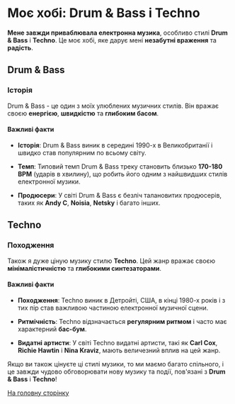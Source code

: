 # Моє хобі: Drum & Bass і Techno

**Мене завжди приваблювала електронна музика**, особливо стилі **Drum & Bass** і **Techno**. Це моє хобі, яке дарує мені **незабутні враження** та **радість**. 

## Drum & Bass

### Історія
Drum & Bass - це один з моїх улюблених музичних стилів. Він вражає своєю **енергією**, **швидкістю** та **глибоким басом**.

#### Важливі факти
- **Історія**: Drum & Bass виник в середині 1990-х в Великобританії і швидко став популярним по всьому світу.

- **Темп**: Типовий темп Drum & Bass треку становить близько **170-180 BPM** (ударів в хвилину), що робить його одним з найшвидших стилів електронної музики.

- **Продюсери**: У світі Drum & Bass є безліч талановитих продюсерів, таких як **Andy C**, **Noisia**, **Netsky** і багато інших.

## Techno

### Походження
Також я дуже ціную музику стилю **Techno**. Цей жанр вражає своєю **мінімалістичністю** та **глибокими синтезаторами**.

#### Важливі факти
- **Походження**: Techno виник в Детройті, США, в кінці 1980-х років і з тих пір став важливою частиною електронної музичної сцени.

- **Ритмічність**: Techno відзначається **регулярним ритмом** і часто має характерний **бас-бум**.

- **Видатні артисти**: У світі Techno видатні артисти, такі як **Carl Cox**, **Richie Hawtin** і **Nina Kraviz**, мають величезний вплив на цей жанр.

Якщо ви також цінуєте ці стилі музики, то ми маємо багато спільного, і це завжди чудово обговорювати нову музику та події, пов'язані з **Drum & Bass** і **Techno**!

[На головну сторінку](/README.md)